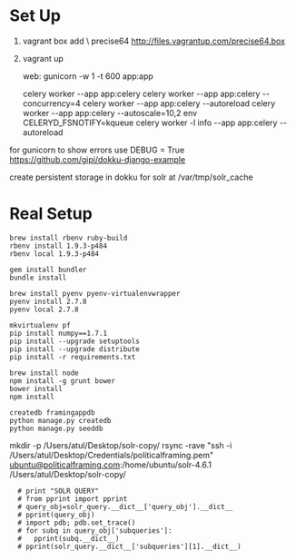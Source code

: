 # Set Up 
1. vagrant box add \ precise64 http://files.vagrantup.com/precise64.box
2. vagrant up

    web: gunicorn -w 1 -t 600 app:app


    celery worker --app app:celery
    celery worker --app app:celery --concurrency=4
    celery worker --app app:celery --autoreload
    celery worker --app app:celery --autoscale=10,2
    env CELERYD_FSNOTIFY=kqueue celery worker -l info --app app:celery --autoreload

for gunicorn to show errors use DEBUG = True
https://github.com/gipi/dokku-django-example


create persistent storage in dokku for solr at /var/tmp/solr_cache


# Real Setup
```
brew install rbenv ruby-build
rbenv install 1.9.3-p484
rbenv local 1.9.3-p484

gem install bundler
bundle install

brew install pyenv pyenv-virtualenvwrapper
pyenv install 2.7.8
pyenv local 2.7.8

mkvirtualenv pf
pip install numpy==1.7.1
pip install --upgrade setuptools
pip install --upgrade distribute
pip install -r requirements.txt

brew install node
npm install -g grunt bower
bower install
npm install

createdb framingappdb
python manage.py createdb
python manage.py seeddb
```

mkdir -p /Users/atul/Desktop/solr-copy/
rsync -rave "ssh -i /Users/atul/Desktop/Credentials/politicalframing.pem" ubuntu@politicalframing.com:/home/ubuntu/solr-4.6.1 /Users/atul/Desktop/solr-copy/

```
  # print "SOLR QUERY"
  # from pprint import pprint
  # query_obj=solr_query.__dict__['query_obj'].__dict__
  # pprint(query_obj)
  # import pdb; pdb.set_trace()
  # for subq in query_obj['subqueries']:
  #   pprint(subq.__dict__)
  # pprint(solr_query.__dict__['subqueries'][1].__dict__)
```